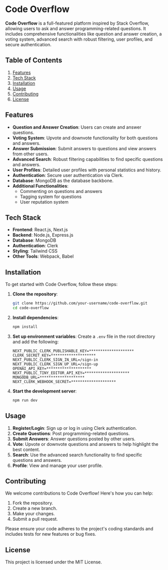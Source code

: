 
# Code Overflow

**Code Overflow** is a full-featured platform inspired by Stack Overflow, allowing users to ask and answer programming-related questions. It includes comprehensive functionalities like question and answer creation, a voting system, advanced search with robust filtering, user profiles, and secure authentication.


## Table of Contents

1. [Features](#features)
2. [Tech Stack](#tech-stack)
3. [Installation](#installation)
4. [Usage](#usage)
5. [Contributing](#contributing)
6. [License](#license)

## Features

- **Question and Answer Creation**: Users can create and answer questions.
- **Voting System**: Upvote and downvote functionality for both questions and answers.
- **Answer Submission**: Submit answers to questions and view answers from other users.
- **Advanced Search**: Robust filtering capabilities to find specific questions and answers.
- **User Profiles**: Detailed user profiles with personal statistics and history.
- **Authentication**: Secure user authentication via Clerk.
- **Database**: MongoDB as the database backbone.
- **Additional Functionalities**: 
  - Commenting on questions and answers
  - Tagging system for questions
  - User reputation system

## Tech Stack

- **Frontend**: React.js, Next.js
- **Backend**: Node.js, Express.js
- **Database**: MongoDB
- **Authentication**: Clerk
- **Styling**: Tailwind CSS
- **Other Tools**: Webpack, Babel

## Installation

To get started with Code Overflow, follow these steps:

1. **Clone the repository**:
    ```bash
    git clone https://github.com/your-username/code-overflow.git
    cd code-overflow
    ```

2. **Install dependencies**:
    ```bash
    npm install
    ```

3. **Set up environment variables**:
    Create a `.env` file in the root directory and add the following:
    ```env
    NEXT_PUBLIC_CLERK_PUBLISHABLE_KEY=********************
    CLERK_SECRET_KEY=********************
    NEXT_PUBLIC_CLERK_SIGN_IN_URL=/sign-in
    NEXT_PUBLIC_CLERK_SIGN_UP_URL=/sign-up
    OPENAI_API_KEY=********************
    NEXT_PUBLIC_TINY_EDITOR_API_KEY=********************
    MONGODB_URL=********************
    NEXT_CLERK_WEBHOOK_SECRET=********************
    ```

4. **Start the development server**:
    ```bash
    npm run dev
    ```

## Usage

1. **Register/Login**: Sign up or log in using Clerk authentication.
2. **Create Questions**: Post programming-related questions.
3. **Submit Answers**: Answer questions posted by other users.
4. **Vote**: Upvote or downvote questions and answers to help highlight the best content.
5. **Search**: Use the advanced search functionality to find specific questions and answers.
6. **Profile**: View and manage your user profile.

## Contributing

We welcome contributions to Code Overflow! Here's how you can help:

1. Fork the repository.
2. Create a new branch.
3. Make your changes.
4. Submit a pull request.

Please ensure your code adheres to the project's coding standards and includes tests for new features or bug fixes.

## License

This project is licensed under the MIT License.
